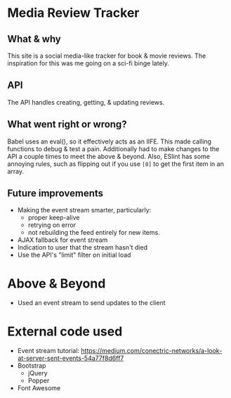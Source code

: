 # Media Review Tracker

## What & why
This site is a social media-like tracker for book & movie reviews.
The inspiration for this was me going on a sci-fi binge lately.

## API
The API handles creating, getting, & updating reviews.

## What went right or wrong?
Babel uses an eval(), so it effectively acts as an IIFE.
This made calling functions to debug & test a pain.
Additionally had to make changes to the API a couple times to meet the above & beyond.
Also, ESlint has some annoying rules, such as flipping out if you use `[0]` to get the first item in an array.

## Future improvements
* Making the event stream smarter, particularly:
  * proper keep-alive
  * retrying on error
  * not rebuilding the feed entirely for new items.
* AJAX fallback for event stream
* Indication to user that the stream hasn't died
* Use the API's "limit" filter on initial load

# Above & Beyond
* Used an event stream to send updates to the client

# External code used
* Event stream tutorial: https://medium.com/conectric-networks/a-look-at-server-sent-events-54a77f8d6ff7
* Bootstrap
  * jQuery
  * Popper
* Font Awesome
